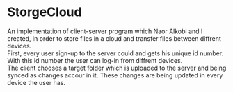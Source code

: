 # StorgeCloud
An implementation of client-server program which Naor Alkobi and I created, in order to store files in a cloud and transfer files between diffrent devices.  
First, every user sign-up to the server could and gets his unique id number. With this id number the user can log-in from diffrent devices.  
The client chooses a target folder which is uploaded to the server and being synced as changes accour in it. These changes are being updated in every device the user has.
